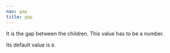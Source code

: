 ```yaml
---
nav: gap
title: gap
---
```


It is the gap between the children. This value has to be a number.

Its default value is `0`.
